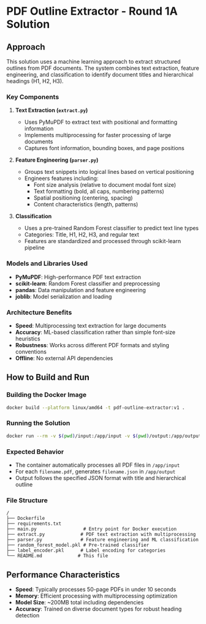 # PDF Outline Extractor - Round 1A Solution

## Approach

This solution uses a machine learning approach to extract structured outlines from PDF documents. The system combines text extraction, feature engineering, and classification to identify document titles and hierarchical headings (H1, H2, H3).

### Key Components

1. **Text Extraction (`extract.py`)**

   - Uses PyMuPDF to extract text with positional and formatting information
   - Implements multiprocessing for faster processing of large documents
   - Captures font information, bounding boxes, and page positions

2. **Feature Engineering (`parser.py`)**

   - Groups text snippets into logical lines based on vertical positioning
   - Engineers features including:
     - Font size analysis (relative to document modal font size)
     - Text formatting (bold, all caps, numbering patterns)
     - Spatial positioning (centering, spacing)
     - Content characteristics (length, patterns)

3. **Classification**
   - Uses a pre-trained Random Forest classifier to predict text line types
   - Categories: Title, H1, H2, H3, and regular text
   - Features are standardized and processed through scikit-learn pipeline

### Models and Libraries Used

- **PyMuPDF**: High-performance PDF text extraction
- **scikit-learn**: Random Forest classifier and preprocessing
- **pandas**: Data manipulation and feature engineering
- **joblib**: Model serialization and loading

### Architecture Benefits

- **Speed**: Multiprocessing text extraction for large documents
- **Accuracy**: ML-based classification rather than simple font-size heuristics
- **Robustness**: Works across different PDF formats and styling conventions
- **Offline**: No external API dependencies

## How to Build and Run

### Building the Docker Image

```bash
docker build --platform linux/amd64 -t pdf-outline-extractor:v1 .
```

### Running the Solution

```bash
docker run --rm -v $(pwd)/input:/app/input -v $(pwd)/output:/app/output --network none pdf-outline-extractor:v1
```

### Expected Behavior

- The container automatically processes all PDF files in `/app/input`
- For each `filename.pdf`, generates `filename.json` in `/app/output`
- Output follows the specified JSON format with title and hierarchical outline

### File Structure

```
/
├── Dockerfile
├── requirements.txt
├── main.py                 # Entry point for Docker execution
├── extract.py             # PDF text extraction with multiprocessing
├── parser.py              # Feature engineering and ML classification
├── random_forest_model.pkl # Pre-trained classifier
├── label_encoder.pkl      # Label encoding for categories
└── README.md             # This file
```

## Performance Characteristics

- **Speed**: Typically processes 50-page PDFs in under 10 seconds
- **Memory**: Efficient processing with multiprocessing optimization
- **Model Size**: ~200MB total including dependencies
- **Accuracy**: Trained on diverse document types for robust heading detection
